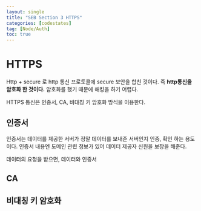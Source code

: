 ```yaml
---
layout: single
title: "SEB Section 3 HTTPS"
categories: [codestates]
tag: [Node/Auth]
toc: true
---
```


# HTTPS

Http + secure 로 http 통신 프로토콜에 secure 보안을 합친 것이다. 즉 **http통신을 암호화 한 것이다.** 암호화를 했기 때문에 해킹을 하기 어렵다.

HTTPS 통신은 인증서, CA, 비대칭 키 암호화 방식을 이용한다.

## 인증서

인증서는 데이터를 제공한 서버가 정말 데이터를 보내준 서버인지 인증, 확인 하는 용도 이다. 인증서 내용엔 도메인 관련 정보가 있어 데이터 제공자 신원을 보장을 해준다.

데이터의 요청을 받으면, 데이터와 인증서

## CA

## 비대칭 키 암호화
